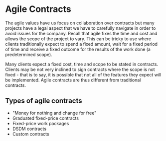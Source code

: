 # Agile Contracts
The agile values have us focus on collaboration over contracts but many projects have a legal aspect that we have to carefully navigate in order to avoid issues for the company. Recall that agile fixes the time and cost and allows the scope of the project to vary. This can be tricky to use where clients traditionally expect to spend a fixed amount, wait for a fixed period of time and receive a fixed outcome for the results of the work done (a predetermined scope).

Many clients expect a fixed cost, time and scope to be stated in contracts. Clients may be not very inclined to sign contracts where the scope is not fixed - that is to say, it is possible that not all of the features they expect will be implemented. Agile contracts are thus different from traditional contracts.

## Types of agile contracts
- "Money for nothing and change for free"
- Graduated fixed-price contracts
- Fixed-price work packages
- DSDM contracts
- Custom contracts
